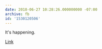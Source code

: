 ```yaml
---
date: 2018-06-27 10:28:26.000000000 -07:00
archive: fb
id: '1530120506'
---
```


It's happening. 

[Link](https://www.nbclosangeles.com/news/local/Man-on-110-Freeway-Sign-in-DTLA-486706261.html?_osource=SocialFlowTwt_LABrand&__twitter_impression=true)
